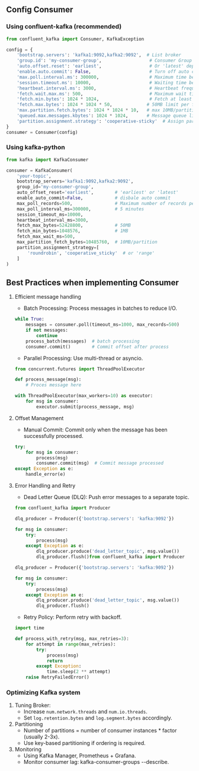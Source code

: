 ## Config Consumer 
### Using confluent-kafka (recommended)
```python
from confluent_kafka import Consumer, KafkaException

config = {
    'bootstrap.servers': 'kafka1:9092,kafka2:9092',  # List broker
    'group.id': 'my-consumer-group',                  # Consumer Group ID
    'auto.offset.reset': 'earliest',                  # Or 'latest' depending on use-case
    'enable.auto.commit': False,                      # Turn off auto commit for control manual
    'max.poll.interval.ms': 300000,                   # Maximum time between polls (5 minutes)
    'session.timeout.ms': 10000,                      # Waiting time before considering consumer dead
    'heartbeat.interval.ms': 3000,                    # Heartbeat frequency
    'fetch.wait.max.ms': 500,                         # Maximum wait time when fetching data
    'fetch.min.bytes': 1024 * 1024,                   # Fetch at least 1MB per fetch
    'fetch.max.bytes': 1024 * 1024 * 50,             # 50MB limit per fetch
    'max.partition.fetch.bytes': 1024 * 1024 * 10,   # max 10MB/partition
    'queued.max.messages.kbytes': 1024 * 1024,       # Message queue limit
    'partition.assignment.strategy': 'cooperative-sticky'  # Assign partition strategy
}
consumer = Consumer(config)
```

### Using kafka-python
```python
from kafka import KafkaConsumer

consumer = KafkaConsumer(
    'your-topic',
    bootstrap_servers='kafka1:9092,kafka2:9092',
    group_id='my-consumer-group',
    auto_offset_reset='earliest',        # 'earliest' or 'latest'
    enable_auto_commit=False,            # disbale auto commit
    max_poll_records=500,                # Maximum number of records per poll
    max_poll_interval_ms=300000,         # 5 minutes
    session_timeout_ms=10000,
    heartbeat_interval_ms=3000,
    fetch_max_bytes=52428800,            # 50MB
    fetch_min_bytes=1048576,             # 1MB
    fetch_max_wait_ms=500,
    max_partition_fetch_bytes=10485760,  # 10MB/partition
    partition_assignment_strategy=[
        'roundrobin', 'cooperative_sticky'  # or 'range'
    ]
)
```
## Best Practices when implementing Consumer
1. Efficient message handling
    - Batch Processing: Process messages in batches to reduce I/O.
    ```python
    while True:
        messages = consumer.poll(timeout_ms=1000, max_records=500)
        if not messages:
            continue
        process_batch(messages)  # batch processing
        consumer.commit()        # Commit offset after process
    ```

    - Parallel Processing: Use multi-thread or asyncio.
    ```python
    from concurrent.futures import ThreadPoolExecutor

    def process_message(msg):
        # Proces message here

    with ThreadPoolExecutor(max_workers=10) as executor:
        for msg in consumer:
            executor.submit(process_message, msg)
    ```
2. Offset Management
    - Manual Commit: Commit only when the message has been successfully processed.
    ```python
    try:
        for msg in consumer:
            process(msg)
            consumer.commit(msg)  # Commit message processed
    except Exception as e:
        handle_error(e)
    ```
3. Error Handling and Retry
    - Dead Letter Queue (DLQ): Push error messages to a separate topic.
    ```python
    from confluent_kafka import Producer

    dlq_producer = Producer({'bootstrap.servers': 'kafka:9092'})

    for msg in consumer:
        try:
            process(msg)
        except Exception as e:
            dlq_producer.produce('dead_letter_topic', msg.value())
            dlq_producer.flush()from confluent_kafka import Producer

    dlq_producer = Producer({'bootstrap.servers': 'kafka:9092'})

    for msg in consumer:
        try:
            process(msg)
        except Exception as e:
            dlq_producer.produce('dead_letter_topic', msg.value())
            dlq_producer.flush()
    ```

    - Retry Policy: Perform retry with backoff.
    ```python
    import time

    def process_with_retry(msg, max_retries=3):
        for attempt in range(max_retries):
            try:
                process(msg)
                return
            except Exception:
                time.sleep(2 ** attempt)
        raise RetryFailedError()
    ```
### Optimizing Kafka system
1. Tuning Broker:
    - Increase `num.network.threads` and `num.io.threads`.
    - Set `log.retention.bytes` and `log.segment.bytes` accordingly.
2. Partitioning
    - Number of partitions = number of consumer instances * factor (usually 2-3x).
    - Use key-based partitioning if ordering is required.
3. Monitoring
    - Using Kafka Manager, Prometheus + Grafana.
    - Monitor consumer lag: kafka-consumer-groups --describe.
